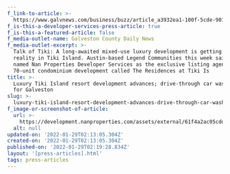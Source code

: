 ```yaml
---
f_link-to-article: >-
  https://www.galvnews.com/business/buzz/article_a3932ea1-100f-5cde-9011-0d39f64b8770.html
f_is-this-a-developer-services-press-article: true
f_is-this-a-featured-article: false
f_media-outlet-name: Galveston County Daily News
f_media-outlet-excerpt: >-
  Talk of Tiki: A long-awaited mixed-use luxury development is getting closer to
  reality in Tiki Island. Austin-based Legend Communities this week said it had
  named Nan Properties Developer Services as the exclusive listing agent for its
  70-unit condominium development called The Residences at Tiki Is
title: >-
  Luxury Tiki Island resort development advances; drive-through car wash planned
  for Galveston
slug: >-
  luxury-tiki-island-resort-development-advances-drive-through-car-wash-planned-for-galveston
f_image-or-screenshot-of-article:
  url: >-
    https://development.nanproperties.com/assets/external/61f4a2ac05cddbd8eab75250_screen20shot202022-01-2120at2010.15.09%20AM.png
  alt: null
updated-on: '2022-01-29T02:13:05.304Z'
created-on: '2022-01-29T02:13:05.304Z'
published-on: '2022-01-29T02:19:28.834Z'
layout: '[press-articles].html'
tags: press-articles
---
```



